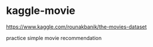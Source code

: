 # kaggle-movie
https://www.kaggle.com/rounakbanik/the-movies-dataset

practice simple movie recommendation
